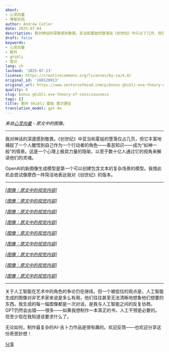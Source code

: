 ```yaml
---
about:
- 心灵向量
- 博客存档
author: Andrew Cutler
date: 2025-07-04
description: 我对神话的深奥感到敬畏。亚当和夏娃的堕落在《创世纪》中只占了几页，但它丰富地捕捉了一个人醒悟到自己作为代理人的角色时的情景——知识...
draft: false
keywords:
- 心灵向量
- 额外
- ghibli
- 意识
lang: zh
lastmod: '2025-07-13'
license: https://creativecommons.org/licenses/by-sa/4.0/
original_id: '160128913'
original_url: https://www.vectorsofmind.com/p/bonus-ghibli-eve-theory-of-consciousness
quality: 6
slug: bonus-ghibli-eve-theory-of-consciousness
tags: []
title: 额外 Ghibli 夏娃 意识理论
translation_model: gpt-4o
---
```


*来自[心灵向量](https://www.vectorsofmind.com/p/bonus-ghibli-eve-theory-of-consciousness) - 原文中的图像。*

---

我对神话的深邃感到敬畏。《创世纪》中亚当和夏娃的堕落仅占几页，但它丰富地捕捉了一个人醒悟到自己作为一个行动者的角色——善恶知识——成为“如神一般”的情景。这是一个心理上极具力量的隐喻，以至于数十亿人通过它的视角来解读他们的灵魂。

OpenAI的新图像生成模型是第一个可以创建包含文本的复杂场景的模型。我借此机会尝试像摩西一样简洁地表达我对《创世纪》的版本。

* * *

[*[图像：原文中的视觉内容]*](https://substackcdn.com/image/fetch/$s_!y2Yi!,f_auto,q_auto:good,fl_progressive:steep/https%3A%2F%2Fsubstack-post-media.s3.amazonaws.com%2Fpublic%2Fimages%2F10240443-db9f-4ff1-91d5-2b207ddc498d_1024x1536.png)

[*[图像：原文中的视觉内容]*](https://substackcdn.com/image/fetch/$s_!xVLb!,f_auto,q_auto:good,fl_progressive:steep/https%3A%2F%2Fsubstack-post-media.s3.amazonaws.com%2Fpublic%2Fimages%2Fc6f93096-6e32-4f37-9771-1a945d98bad1_1024x1536.webp)

[*[图像：原文中的视觉内容]*](https://substackcdn.com/image/fetch/$s_!o7zQ!,f_auto,q_auto:good,fl_progressive:steep/https%3A%2F%2Fsubstack-post-media.s3.amazonaws.com%2Fpublic%2Fimages%2F0a0d0838-ed0b-499c-ba1e-b3d038623e7b_1024x1536.png)

[*[图像：原文中的视觉内容]*](https://substackcdn.com/image/fetch/$s_!w0eL!,f_auto,q_auto:good,fl_progressive:steep/https%3A%2F%2Fsubstack-post-media.s3.amazonaws.com%2Fpublic%2Fimages%2F5335633a-4e08-4ee5-a2d0-5d61589f8da8_1024x1536.png)

[*[图像：原文中的视觉内容]*](https://substackcdn.com/image/fetch/$s_!xul4!,f_auto,q_auto:good,fl_progressive:steep/https%3A%2F%2Fsubstack-post-media.s3.amazonaws.com%2Fpublic%2Fimages%2Fa1f8bede-83b8-41c3-a59d-4037ff58a70e_1024x1536.webp)

[*[图像：原文中的视觉内容]*](https://substackcdn.com/image/fetch/$s_!NB9o!,f_auto,q_auto:good,fl_progressive:steep/https%3A%2F%2Fsubstack-post-media.s3.amazonaws.com%2Fpublic%2Fimages%2F8df6d2ec-a33c-4420-80e1-60a820ed6106_1024x1536.webp)

[*[图像：原文中的视觉内容]*](https://substackcdn.com/image/fetch/$s_!3XqZ!,f_auto,q_auto:good,fl_progressive:steep/https%3A%2F%2Fsubstack-post-media.s3.amazonaws.com%2Fpublic%2Fimages%2F7296a31b-d032-4b9c-a5b6-af886769c1df_1024x1536.webp)

[*[图像：原文中的视觉内容]*](https://substackcdn.com/image/fetch/$s_!bC4j!,f_auto,q_auto:good,fl_progressive:steep/https%3A%2F%2Fsubstack-post-media.s3.amazonaws.com%2Fpublic%2Fimages%2F28640f9a-5d66-4c2b-ac6f-713057d7c4eb_1024x1536.png)

[*[图像：原文中的视觉内容]*](https://substackcdn.com/image/fetch/$s_!rsp9!,f_auto,q_auto:good,fl_progressive:steep/https%3A%2F%2Fsubstack-post-media.s3.amazonaws.com%2Fpublic%2Fimages%2Fe45066b0-4004-4bbe-814d-043f80d6ee1a_1024x1536.webp)

* * *

关于人工智能在艺术中的角色的争论仍在继续。但一个被低估的观点是，人工智能生成的图像对非艺术家来说是多么有用，他们往往甚至无法清晰地想象他们想要的东西。我生成的每一幅图像都是一次对话，是我与人工智能之间的反复协商。GPT仍然会出错——很多——如果我想制作一本真正的书，人工干预是必要的。但至少现在我知道该要求什么了。

无论如何，制作最复杂的AI-吉卜力作品是很有趣的。欢迎反馈——也欢迎分享这份奇思妙想！

[分享](https://www.vectorsofmind.com/p/bonus-ghibli-eve-theory-of-consciousness?utm_source=substack&utm_medium=email&utm_content=share&action=share)